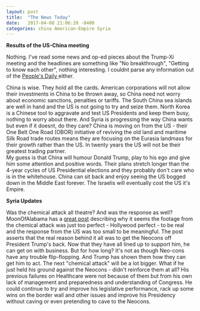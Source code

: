```yaml
---
layout: post
title:  "The News Today"
date:   2017-04-08 21:06:20 -0400
categories: china American-Empire Syria
---
```



**Results of the US-China meeting**

Nothing. I've read some news and op-ed pieces about the Trump-Xi meeting and the headlines are something like "No breakthrough", "Getting to know each other", nothing interesting.  I couldnt parse any information out of the [People's Daily ](http://en.people.cn/)either.  
<!--excerpt-->
China is wise.  They hold all the cards.  American corporations will not allow their investments in China to be thrown away, so China need not worry about economic sanctions, penalties or tariffs. The South China sea islands are well in hand and the US is not going to try and seize them.  North Korea is a Chinese tool to aggravate and test US Presidents and keep them busy, nothing to worry about there.  And Syria is progressing the way China wants but even if it doesnt, do they care?  China is moving on from the US - their One Belt One Road (OBOR) initiative of reviving the old land and maritime Silk Road trade routes means they are focusing on the Eurasia landmass for their growth rather than the US.  In twenty years the US will not be their greatest trading partner.   
My guess is that China will humour Donald Trump, play to his ego and give him some attention and positive words.  Their plans stretch longer than the 4-year cycles of US Presidential elections and they probably don't care who is in the whitehouse.  China can sit back and enjoy seeing the US bogged down in the Middle East forever. The Israelis will eventually cost the US it's Empire.  

**Syria Updates**

Was the chemical attack all theatre?  And was the response as well?  MoonOfAlabama has a [great post](http://www.moonofalabama.org/2017/04/trumps-khan-sheikoun-production.html#more "MoA: Khan Sheikoun show was Trump's Production") describing why it seems the footage from the chemical attack was just too perfect - Hollywood perfect - to be real and the response from the US was too small to be meaningful.  The post asserts that the real reason behind it all was to get the Neocons off President Trump's back.  Now that they have all lined up to support him, he can get on with business.  But for how long?  It's not as though Neo-cons have any trouble flip-flopping. And Trump has shown them how they can get him to act.  The next "chemical attack" will be a lot bigger. 
What if he just held his ground against the Neocons - didn't reinforce them at all? His previous failures on Healthcare were not because of them but from his own lack of management and preparedness and understanding of Congress. He could continue to try and improve his legislative performance, rack up some wins on the border wall and other issues and improve his Presidency without caving or even pretending to cave to the Neocons.  

